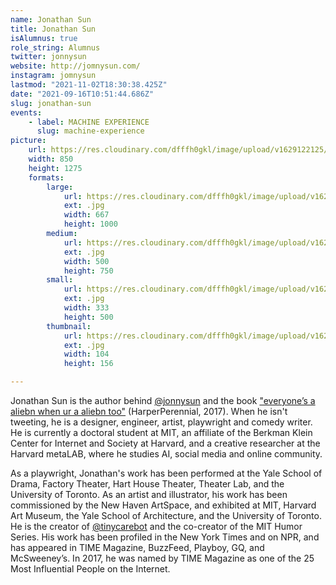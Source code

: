 ```yaml
---
name: Jonathan Sun
title: Jonathan Sun
isAlumnus: true
role_string: Alumnus
twitter: jonnysun
website: http://jomnysun.com/
instagram: jomnysun
lastmod: "2021-11-02T18:30:38.425Z"
date: "2021-09-16T10:51:44.686Z"
slug: jonathan-sun
events:
    - label: MACHINE EXPERIENCE
      slug: machine-experience
picture:
    url: https://res.cloudinary.com/dfffh0gkl/image/upload/v1629122125/jonathan_2a654b1e92.jpg
    width: 850
    height: 1275
    formats:
        large:
            url: https://res.cloudinary.com/dfffh0gkl/image/upload/v1629122127/large_jonathan_2a654b1e92.jpg
            ext: .jpg
            width: 667
            height: 1000
        medium:
            url: https://res.cloudinary.com/dfffh0gkl/image/upload/v1629122127/medium_jonathan_2a654b1e92.jpg
            ext: .jpg
            width: 500
            height: 750
        small:
            url: https://res.cloudinary.com/dfffh0gkl/image/upload/v1629122128/small_jonathan_2a654b1e92.jpg
            ext: .jpg
            width: 333
            height: 500
        thumbnail:
            url: https://res.cloudinary.com/dfffh0gkl/image/upload/v1629122126/thumbnail_jonathan_2a654b1e92.jpg
            ext: .jpg
            width: 104
            height: 156

---
```

Jonathan Sun is the author behind [@jonnysun](https://twitter.com/jonnysun) and the book ["everyone’s a aliebn when ur a aliebn too"](https://www.harpercollins.com/9780062569028/everyones-a-aliebn-when-ur-a-aliebn-too) (HarperPerennial, 2017). When he isn't tweeting, he is a designer, engineer, artist, playwright and comedy writer. He is currently a doctoral student at MIT, an affiliate of the Berkman Klein Center for Internet and Society at Harvard, and a creative researcher at the Harvard metaLAB, where he studies AI, social media and online community. 

As a playwright, Jonathan's work has been performed at the Yale School of Drama, Factory Theater, Hart House Theater, Theater Lab, and the University of Toronto. As an artist and illustrator, his work has been commissioned by the New Haven ArtSpace, and exhibited at MIT, Harvard Art Museum, the Yale School of Architecture, and the University of Toronto. He is the creator of [@tinycarebot](https://twitter.com/tinycarebot) and the co-creator of the MIT Humor Series. His work has been profiled in the New York Times and on NPR, and has appeared in TIME Magazine, BuzzFeed, Playboy, GQ, and McSweeney’s. In 2017, he was named by TIME Magazine as one of the 25 Most Influential People on the Internet.